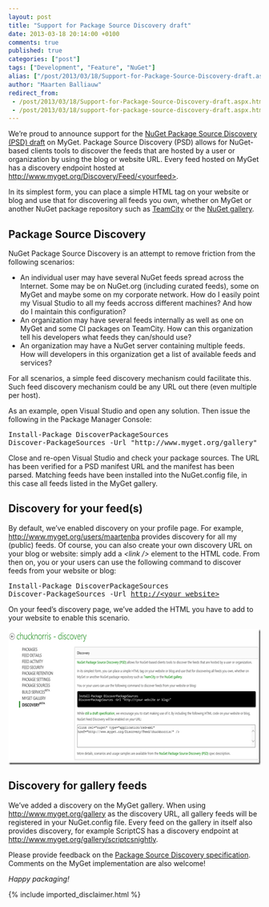 ```yaml
---
layout: post
title: "Support for Package Source Discovery draft"
date: 2013-03-18 20:14:00 +0100
comments: true
published: true
categories: ["post"]
tags: ["Development", "Feature", "NuGet"]
alias: ["/post/2013/03/18/Support-for-Package-Source-Discovery-draft.aspx", "/post/2013/03/18/support-for-package-source-discovery-draft.aspx"]
author: "Maarten Balliauw"
redirect_from:
 - /post/2013/03/18/Support-for-Package-Source-Discovery-draft.aspx.html
 - /post/2013/03/18/support-for-package-source-discovery-draft.aspx.html
---
```


<p>We&rsquo;re proud to announce support for the <a href="https://github.com/myget/PackageSourceDiscovery">NuGet Package Source Discovery (PSD) draft</a> on MyGet. Package Source Discovery (PSD) allows for NuGet-based clients tools to discover the feeds that are hosted by a user or organization by using the blog or website URL. Every feed hosted on MyGet has a discovery endpoint hosted at <a href="http://www.myget.org/Discovery/Feed/&lt;yourfeed&gt;">http://www.myget.org/Discovery/Feed/&lt;yourfeed&gt;</a>.</p>
<p>In its simplest form, you can place a simple HTML tag on your website or blog and use that for discovering all feeds you own, whether on MyGet or another NuGet package repository such as <a href="http://www.jetbrains.com/">TeamCity</a> or the <a href="http://www.github.com/nuget/nugetgallery">NuGet gallery</a>.</p>
<h2>Package Source Discovery</h2>
<p>NuGet Package Source Discovery is an attempt to remove friction from the following scenarios:</p>
<ul>
<li>An individual user may have several NuGet feeds spread across the Internet. Some may be on NuGet.org (including curated feeds), some on MyGet and maybe some on my corporate network. How do I easily point my Visual Studio to all my feeds accross different machines? And how do I maintain this configuration?</li>
<li>An organization may have several feeds internally as well as one on MyGet and some CI packages on TeamCity. How can this organization tell his developers what feeds they can/should use?</li>
<li>An organization may have a NuGet server containing multiple feeds. How will developers in this organization get a list of available feeds and services?</li>
</ul>
<p>For all scenarios, a simple feed discovery mechanism could facilitate this. Such feed discovery mechanism could be any URL out there (even multiple per host).</p>
<p>As an example, open Visual Studio and open any solution. Then issue the following in the Package Manager Console:</p>
<pre>Install-Package DiscoverPackageSources
Discover-PackageSources -Url "http://www.myget.org/gallery"</pre>
<p>Close and re-open Visual Studio and check your package sources. The URL has been verified for a PSD manifest URL and the manifest has been parsed. Matching feeds have been installed into the NuGet.config file, in this case all feeds listed in the MyGet gallery.</p>
<h2>Discovery for your feed(s)</h2>
<p>By default, we&rsquo;ve enabled discovery on your profile page. For example, <a title="http://www.myget.org/users/maartenba" href="http://www.myget.org/users/maartenba">http://www.myget.org/users/maartenba</a> provides discovery for all my (public) feeds. Of course, you can also create your own discovery URL on your blog or website: simply add a <em>&lt;link /&gt; </em>element to the HTML code. From then on, you or your users can use the following command to discover feeds from your website or blog:</p>
<pre>Install-Package DiscoverPackageSources
Discover-PackageSources -Url <a href="http://&lt;your website&gt;">http://&lt;your website&gt;</a></pre>
<p>On your feed&rsquo;s discovery page, we&rsquo;ve added the HTML you have to add to your website to enable this scenario.</p>
<p><a href="/images/image_53.png"><img style="background-image: none; float: none; padding-top: 0px; padding-left: 0px; margin: 5px auto; display: block; padding-right: 0px; border: 0px;" title="image" src="/images/image_thumb_51.png" alt="image" width="644" height="271" border="0" /></a></p>
<h2>Discovery for gallery feeds</h2>
<p>We&rsquo;ve added a discovery on the MyGet gallery. When using <a href="http://www.myget.org/gallery">http://www.myget.org/gallery</a> as the discovery URL, all gallery feeds will be registered in your NuGet.config file. Every feed on the gallery in itself also provides discovery, for example ScriptCS has a discovery endpoint at <a title="http://www.myget.org/gallery/scriptcsnightly" href="http://www.myget.org/gallery/scriptcsnightly">http://www.myget.org/gallery/scriptcsnightly</a>.</p>
<p>Please provide feedback on the <a href="https://github.com/myget/PackageSourceDiscovery">Package Source Discovery specification</a>. Comments on the MyGet implementation are also welcome!</p>
<p><em>Happy packaging!</em></p>

{% include imported_disclaimer.html %}

